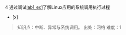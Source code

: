 4
通过调试[lab1_ex1](https://github.com/chyyuu/ucore_os_lab/blob/master/related_info/lab1/lab1-ex1.md)了解Linux应用的系统调用执行过程
- [x]  

> 知识点：中断、异常与系统调用。
> 出处：网络
> 难度：1
> 
